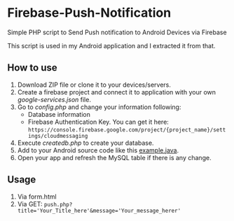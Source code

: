 # Firebase-Push-Notification
Simple PHP script to Send Push notification to Android Devices via Firebase

This script is used in my Android application and I extracted it from that.
## How to use
1. Download ZIP file or clone it to your devices/servers.
2. Create a firebase project and connect it to application with your own *google-services.json* file.
3. Go to *config.php* and change your information following:
	- Database information
	- Firebase Authentication Key. You can get it here: `https://console.firebase.google.com/project/{project_name}/settings/cloudmessaging`
4. Execute *createdb.php* to create your database.
5. Add to your Android source code like this [example.java](https://github.com/hzhoanglee/Firebase-Push-Notification/blob/main/examples/example.java "example.java").
6. Open your app and refresh the MySQL table if there is any change.
## Usage
1. Via form.html
2. Via GET: `push.php?title='Your_Title_here'&message='Your_message_herer'`
